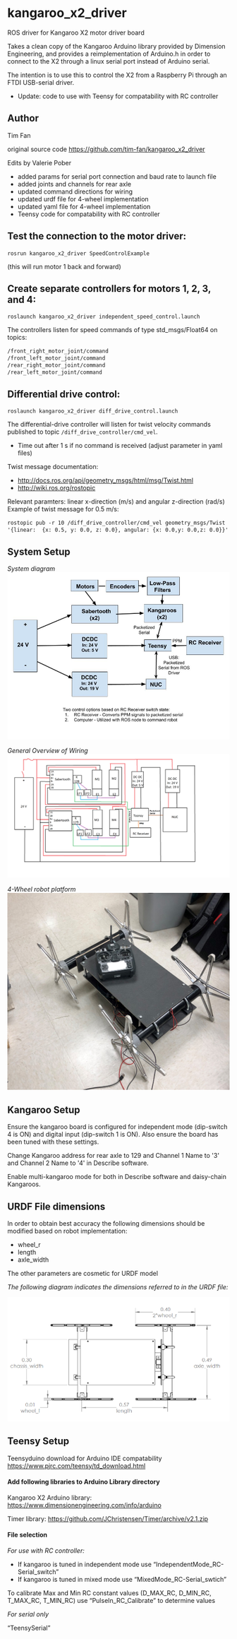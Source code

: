 
# kangaroo_x2_driver
ROS driver for Kangaroo X2 motor driver board

Takes a clean copy of the Kangaroo Arduino library provided by Dimension Engineering, and provides a reimplementation of Arduino.h in order to connect to the X2 through a linux serial port instead of Arduino serial. 

The intention is to use this to control the X2 from a Raspberry Pi through an FTDI USB-serial driver.
- Update: code to use with Teensy for compatability with RC controller 


## Author
Tim Fan

original source code https://github.com/tim-fan/kangaroo_x2_driver

Edits by Valerie Pober

- added params for serial port connection and baud rate to launch file
- added joints and channels for rear axle
- updated command directions for wiring
- updated urdf file for 4-wheel implementation
- updated yaml file for 4-wheel implementation
- Teensy code for compatability with RC controller



## Test the connection to the motor driver:
```
rosrun kangaroo_x2_driver SpeedControlExample
```
(this will run motor 1 back and forward)

## Create separate controllers for motors 1, 2, 3, and 4:
```
roslaunch kangaroo_x2_driver independent_speed_control.launch
```
The controllers listen for speed commands of type std_msgs/Float64 on topics: 
```
/front_right_motor_joint/command
/front_left_motor_joint/command
/rear_right_motor_joint/command
/rear_left_motor_joint/command
```

## Differential drive control:
```
roslaunch kangaroo_x2_driver diff_drive_control.launch
```
The differential-drive controller will listen for twist velocity commands published to topic `/diff_drive_controller/cmd_vel`.
- Time out after 1 s if no command is received (adjust parameter in yaml files)

Twist message documentation: 
- http://docs.ros.org/api/geometry_msgs/html/msg/Twist.html
- http://wiki.ros.org/rostopic

Relevant paramters: linear x-direction (m/s) and angular z-direction (rad/s)
Example of twist message for 0.5 m/s:
```
rostopic pub -r 10 /diff_drive_controller/cmd_vel geometry_msgs/Twist '{linear:  {x: 0.5, y: 0.0, z: 0.0}, angular: {x: 0.0,y: 0.0,z: 0.0}}'
```

## System Setup
*System diagram*
![System Diagram](https://github.com/vpober/ARL-SubtRobot/blob/master/ARL_Subt_SystemDiagram.jpg)

*General Overview of Wiring*
![Wiring Diagram](https://github.com/vpober/ARL-SubtRobot/blob/master/ARL_Subt_WiringDiagram.png)

*4-Wheel robot platform*
![Image of Robot](https://github.com/vpober/ARL-SubtRobot/blob/master/ARL_SubtRobot.jpg)

## Kangaroo Setup
Ensure the kangaroo board is configured for independent mode (dip-switch 4 is ON) and digital input (dip-switch 1 is ON). Also ensure the board has been tuned with these settings.

Change Kangaroo address for rear axle to 129 and Channel 1 Name to '3' and Channel 2 Name to '4' in Describe software.

Enable multi-kangaroo mode for both in Describe software and daisy-chain Kangaroos.

## URDF File dimensions
In order to obtain best accuracy the following dimensions should be modified based on robot implementation:
- wheel_r
- length
- axle_width

The other parameters are cosmetic for URDF model

*The following diagram indicates the dimensions referred to in the URDF file:*

![URDF dimensions](https://github.com/vpober/ARL-SubtRobot/blob/master/urdf/Chassis_URDFdimensions.PNG)

## Teensy Setup

Teensyduino download for Arduino IDE compatability
https://www.pjrc.com/teensy/td_download.html

#### Add following libraries to Arduino Library directory

Kangaroo X2 Arduino library:
https://www.dimensionengineering.com/info/arduino

Timer library:
https://github.com/JChristensen/Timer/archive/v2.1.zip

#### File selection

*For use with RC controller:*
- If kangaroo is tuned in independent mode use “IndependentMode_RC-Serial_switch”
- If kangaroo is tuned in mixed mode use “MixedMode_RC-Serial_swtich”

To calibrate Max and Min RC constant values (D_MAX_RC, D_MIN_RC, T_MAX_RC, T_MIN_RC) use “PulseIn_RC_Calibrate” to determine values

*For serial only*

“TeensySerial”



